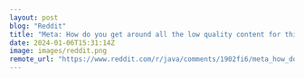 ```yaml
---
layout: post
blog: "Reddit"
title: "Meta: How do you get around all the low quality content for this language?"
date: 2024-01-06T15:31:14Z
image: images/reddit.png
remote_url: "https://www.reddit.com/r/java/comments/1902fi6/meta_how_do_you_get_around_all_the_low_quality/"
---
```

